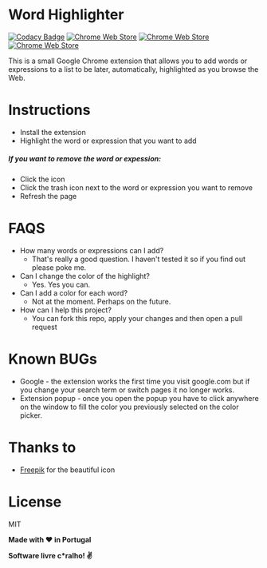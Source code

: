 # Word Highlighter

[![Codacy Badge](https://api.codacy.com/project/badge/Grade/1c22e8796f7743e0bece4694ed33c7e1)](https://www.codacy.com/app/rafaelcpalmeida/Word-Highlighter?utm_source=github.com&amp;utm_medium=referral&amp;utm_content=rafaelcpalmeida/Word-Highlighter&amp;utm_campaign=Badge_Grade) [![Chrome Web Store](https://img.shields.io/chrome-web-store/v/nimelepbpejjlbmoobocpfnjhihnpked.svg)](https://chrome.google.com/webstore/detail/word-highlighter/ncjaameocjfjjnjcijikhkhifncjijhn) [![Chrome Web Store](https://img.shields.io/chrome-web-store/d/nimelepbpejjlbmoobocpfnjhihnpked.svg)](https://chrome.google.com/webstore/detail/word-highlighter/ncjaameocjfjjnjcijikhkhifncjijhn) [![Chrome Web Store](https://img.shields.io/chrome-web-store/rating/nimelepbpejjlbmoobocpfnjhihnpked.svg)](https://chrome.google.com/webstore/detail/word-highlighter/ncjaameocjfjjnjcijikhkhifncjijhn)


This is a small Google Chrome extension that allows you to add words or expressions to a list to be later, automatically, highlighted as you browse the Web.

# Instructions
- Install the extension
- Highlight the word or expression that you want to add

##### If you want to remove the word or expession:
- Click the icon
- Click the trash icon next to the word or expression you want to remove
- Refresh the page

# FAQS
- How many words or expressions can I add?
    - That's really a good question. I haven't tested it so if you find out please poke me.
- Can I change the color of the highlight?
    - Yes. Yes you can.
- Can I add a color for each word?
    - Not at the moment. Perhaps on the future.
- How can I help this project?
    - You can fork this repo, apply your changes and then open a pull request

# Known BUGs
- Google - the extension works the first time you visit google.com but if you change your search term or switch pages it no longer works. 
- Extension popup - once you open the popup you have to click anywhere on the window to fill the color you previously selected on the color picker.

# Thanks to
- [Freepik] for the beautiful icon

# License

MIT

**Made with :heart: in Portugal**

**Software livre c\*ralho! :v:**

[//]: # (These are reference links used in the body of this note and get stripped out when the markdown processor does its job. There is no need to format nicely because it shouldn't be seen. Thanks SO - http://stackoverflow.com/questions/4823468/store-comments-in-markdown-syntax)

   [Freepik]: <http://www.freepik.com/free-photos-vectors/school>
